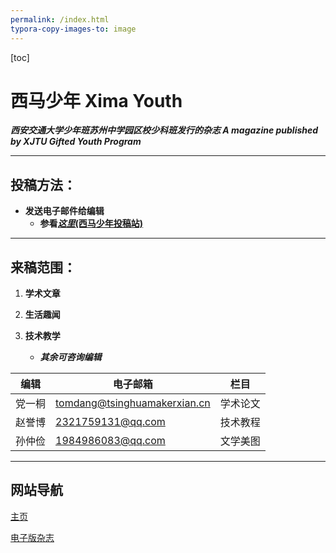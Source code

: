 ```yaml
---
permalink: /index.html
typora-copy-images-to: image
---
```




[toc]

# 西马少年  Xima Youth

***西安交通大学少年班苏州中学园区校少科班发行的杂志  A magazine published by XJTU Gifted Youth Program***

---

## 投稿方法：

* **发送电子邮件给编辑**
  * **参看[*这里*(西马少年投稿站)](/Megazine-Resources)**

---

## 来稿范围：

1. **学术文章**

2. **生活趣闻**
3. **技术教学**
   * ***其余可咨询编辑*** 

  编辑 |            电子邮箱           | 栏目
------ | --------------------------- | -----
党一桐 | tomdang@tsinghuamakerxian.cn | 学术论文
赵誉博 |            2321759131@qq.com | 技术教程
孙仲俭 |            1984986083@qq.com | 文学美图

<!--(其实我们也不正经)-->

---

## 网站导航

[主页](/)

[电子版杂志](/megazine/)
